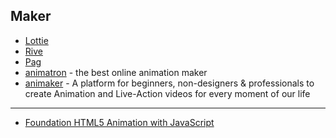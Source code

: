 ## Maker

- [Lottie](https://lottiefiles.com/)
- [Rive](https://rive.app)
- [Pag](https://pag.art/)
- [animatron](https://www.animatron.com/studio) - the best online animation maker
- [animaker](https://www.animaker.com/) - A platform for beginners, non-designers & professionals to create Animation and Live-Action videos for every moment of our life


---

- [Foundation HTML5 Animation with JavaScript](https://github.com/lamberta/html5-animation)
